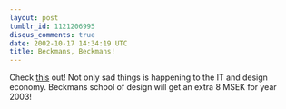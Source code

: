 ```yaml
---
layout: post
tumblr_id: 1121206995
disqus_comments: true
date: 2002-10-17 14:34:19 UTC
title: Beckmans, Beckmans!
---
```


Check <a href="http://www.regeringen.se/galactica/service=irnews/owner=sys/action=obj_show?c_obj_id=46812" target="_blank">this</a>  out! Not only sad things is happening to the IT and design economy. Beckmans school of design will get an extra 8 MSEK for year 2003!
